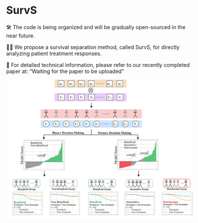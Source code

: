 # SurvS
🛠️ The code is being organized and will be gradually open-sourced in the near future.

🧑‍🔬 We propose a survival separation method, called SurvS, for directly analyzing patient treatment responses.

🔎 For detailed technical information, please refer to our recently completed paper at: “Waiting for the paper to be uploaded”

<img src="https://github.com/odindis/SurvS/blob/main/SurvS.png" alt="Alt text" width="700"/>
